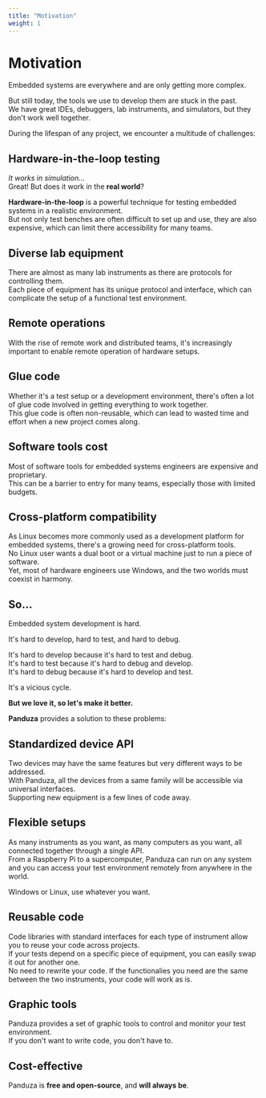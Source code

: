 ```yaml
---
title: "Motivation"
weight: 1
---
```


# Motivation

Embedded systems are everywhere and are only getting more complex.

But still today, the tools we use to develop them are stuck in the past.\
We have great IDEs, debuggers, lab instruments, and simulators, but they don't work well together.

During the lifespan of any project, we encounter a multitude of challenges:

## Hardware-in-the-loop testing

*It works in simulation...*\
Great! But does it work in the **real world**?

**Hardware-in-the-loop** is a powerful technique for testing embedded systems in a realistic environment.\
But not only test benches are often difficult to set up and use, they are also expensive, which can limit there accessibility for many teams.

## Diverse lab equipment

There are almost as many lab instruments as there are protocols for controlling them.\
Each piece of equipment has its unique protocol and interface, which can complicate the setup of a functional test environment.

## Remote operations

With the rise of remote work and distributed teams, it's increasingly important to enable remote operation of hardware setups.

## Glue code

Whether it's a test setup or a development environment, there's often a lot of glue code involved in getting everything to work together.\
This glue code is often non-reusable, which can lead to wasted time and effort when a new project comes along.

## Software tools cost

Most of software tools for embedded systems engineers are expensive and proprietary.\
This can be a barrier to entry for many teams, especially those with limited budgets.

## Cross-platform compatibility

As Linux becomes more commonly used as a development platform for embedded systems, there's a growing need for cross-platform tools.\
No Linux user wants a dual boot or a virtual machine just to run a piece of software.\
Yet, most of hardware engineers use Windows, and the two worlds must coexist in harmony.

## So...

Embedded system development is hard.

It's hard to develop, hard to test, and hard to debug.

It's hard to develop because it's hard to test and debug.\
It's hard to test because it's hard to debug and develop.\
It's hard to debug because it's hard to develop and test.

It's a vicious cycle.

**But we love it, so let's make it better.**

**Panduza** provides a solution to these problems:

## Standardized device API

Two devices may have the same features but very different ways to be addressed.\
With Panduza, all the devices from a same family will be accessible via universal interfaces.\
Supporting new equipment is a few lines of code away.

## Flexible setups

As many instruments as you want, as many computers as you want, all connected together through a single API.\
From a Raspberry Pi to a supercomputer, Panduza can run on any system and you can access your test environment remotely from anywhere in the world.

Windows or Linux, use whatever you want.

## Reusable code

Code libraries with standard interfaces for each type of instrument allow you to reuse your code across projects.\
If your tests depend on a specific piece of equipment, you can easily swap it out for another one.\
No need to rewrite your code. If the functionalies you need are the same between the two instruments, your code will work as is.

## Graphic tools

Panduza provides a set of graphic tools to control and monitor your test environment.\
If you don't want to write code, you don't have to.

## Cost-effective

Panduza is **free and open-source**, and **will always be**.
